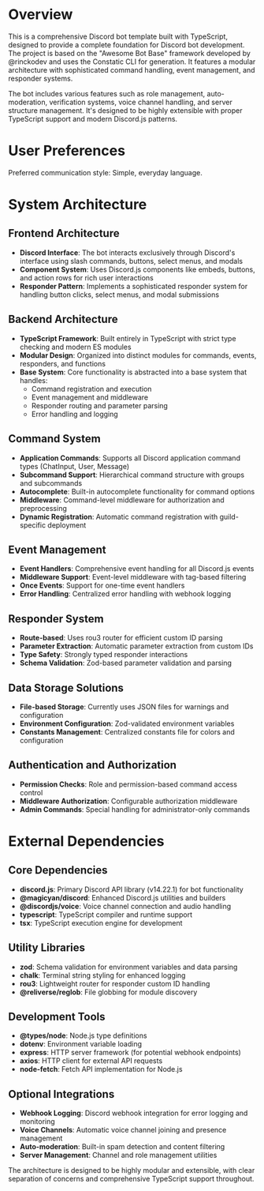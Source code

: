 # Overview

This is a comprehensive Discord bot template built with TypeScript, designed to provide a complete foundation for Discord bot development. The project is based on the "Awesome Bot Base" framework developed by @rinckodev and uses the Constatic CLI for generation. It features a modular architecture with sophisticated command handling, event management, and responder systems.

The bot includes various features such as role management, auto-moderation, verification systems, voice channel handling, and server structure management. It's designed to be highly extensible with proper TypeScript support and modern Discord.js patterns.

# User Preferences

Preferred communication style: Simple, everyday language.

# System Architecture

## Frontend Architecture
- **Discord Interface**: The bot interacts exclusively through Discord's interface using slash commands, buttons, select menus, and modals
- **Component System**: Uses Discord.js components like embeds, buttons, and action rows for rich user interactions
- **Responder Pattern**: Implements a sophisticated responder system for handling button clicks, select menus, and modal submissions

## Backend Architecture
- **TypeScript Framework**: Built entirely in TypeScript with strict type checking and modern ES modules
- **Modular Design**: Organized into distinct modules for commands, events, responders, and functions
- **Base System**: Core functionality is abstracted into a base system that handles:
  - Command registration and execution
  - Event management and middleware
  - Responder routing and parameter parsing
  - Error handling and logging

## Command System
- **Application Commands**: Supports all Discord application command types (ChatInput, User, Message)
- **Subcommand Support**: Hierarchical command structure with groups and subcommands
- **Autocomplete**: Built-in autocomplete functionality for command options
- **Middleware**: Command-level middleware for authorization and preprocessing
- **Dynamic Registration**: Automatic command registration with guild-specific deployment

## Event Management
- **Event Handlers**: Comprehensive event handling for all Discord.js events
- **Middleware Support**: Event-level middleware with tag-based filtering
- **Once Events**: Support for one-time event handlers
- **Error Handling**: Centralized error handling with webhook logging

## Responder System
- **Route-based**: Uses rou3 router for efficient custom ID parsing
- **Parameter Extraction**: Automatic parameter extraction from custom IDs
- **Type Safety**: Strongly typed responder interactions
- **Schema Validation**: Zod-based parameter validation and parsing

## Data Storage Solutions
- **File-based Storage**: Currently uses JSON files for warnings and configuration
- **Environment Configuration**: Zod-validated environment variables
- **Constants Management**: Centralized constants file for colors and configuration

## Authentication and Authorization
- **Permission Checks**: Role and permission-based command access control
- **Middleware Authorization**: Configurable authorization middleware
- **Admin Commands**: Special handling for administrator-only commands

# External Dependencies

## Core Dependencies
- **discord.js**: Primary Discord API library (v14.22.1) for bot functionality
- **@magicyan/discord**: Enhanced Discord.js utilities and builders
- **@discordjs/voice**: Voice channel connection and audio handling
- **typescript**: TypeScript compiler and runtime support
- **tsx**: TypeScript execution engine for development

## Utility Libraries
- **zod**: Schema validation for environment variables and data parsing
- **chalk**: Terminal string styling for enhanced logging
- **rou3**: Lightweight router for responder custom ID handling
- **@reliverse/reglob**: File globbing for module discovery

## Development Tools
- **@types/node**: Node.js type definitions
- **dotenv**: Environment variable loading
- **express**: HTTP server framework (for potential webhook endpoints)
- **axios**: HTTP client for external API requests
- **node-fetch**: Fetch API implementation for Node.js

## Optional Integrations
- **Webhook Logging**: Discord webhook integration for error logging and monitoring
- **Voice Channels**: Automatic voice channel joining and presence management
- **Auto-moderation**: Built-in spam detection and content filtering
- **Server Management**: Channel and role management utilities

The architecture is designed to be highly modular and extensible, with clear separation of concerns and comprehensive TypeScript support throughout.